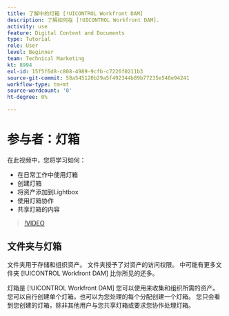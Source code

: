 ```yaml
---
title: 了解中的灯箱 [!UICONTROL Workfront DAM]
description: 了解如何在 [!UICONTROL Workfront DAM].
activity: use
feature: Digital Content and Documents
type: Tutorial
role: User
level: Beginner
team: Technical Marketing
kt: 8994
exl-id: 15f5f6d8-c808-4989-9cfb-c7226f0211b3
source-git-commit: 58a545120b29a5f492344b89b77235e548e94241
workflow-type: tm+mt
source-wordcount: '0'
ht-degree: 0%

---
```


# 参与者：灯箱

在此视频中，您将学习如何：

* 在日常工作中使用灯箱
* 创建灯箱
* 将资产添加到Lightbox
* 使用灯箱协作
* 共享灯箱的内容

>[!VIDEO](https://video.tv.adobe.com/v/335254/?quality=12)

## 文件夹与灯箱

文件夹用于存储和组织资产。 文件夹授予了对资产的访问权限。 中可能有更多文件夹 [!UICONTROL Workfront DAM] 比你所见的还多。

灯箱是 [!UICONTROL Workfront DAM] 您可以使用来收集和组织所需的资产。 您可以自行创建单个灯箱，也可以为您处理的每个分配创建一个灯箱。 您只会看到您创建的灯箱，除非其他用户与您共享灯箱或要求您协作处理灯箱。
